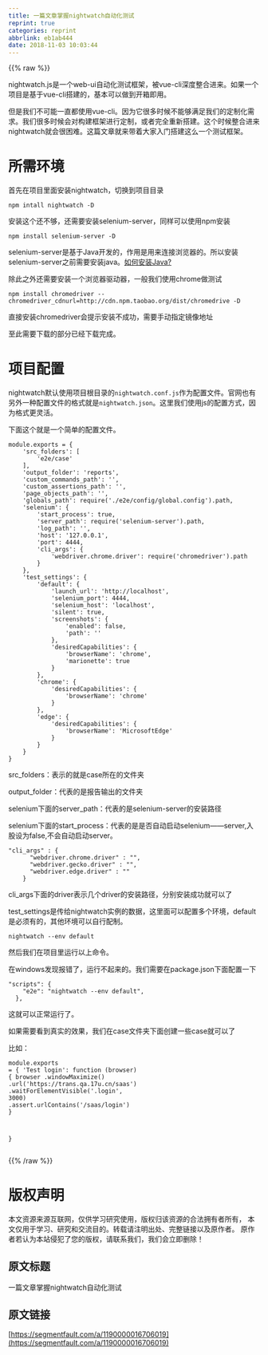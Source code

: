 ```yaml
---
title: 一篇文章掌握nightwatch自动化测试
reprint: true
categories: reprint
abbrlink: eb1ab444
date: 2018-11-03 10:03:44
---
```


{{% raw %}}
<p>nightwatch.js&#x662F;&#x4E00;&#x4E2A;web-ui&#x81EA;&#x52A8;&#x5316;&#x6D4B;&#x8BD5;&#x6846;&#x67B6;&#xFF0C;&#x88AB;vue-cli&#x6DF1;&#x5EA6;&#x6574;&#x5408;&#x8FDB;&#x6765;&#x3002;&#x5982;&#x679C;&#x4E00;&#x4E2A;&#x9879;&#x76EE;&#x662F;&#x57FA;&#x4E8E;vue-cli&#x642D;&#x5EFA;&#x7684;&#xFF0C;&#x57FA;&#x672C;&#x53EF;&#x4EE5;&#x505A;&#x5230;&#x5F00;&#x7BB1;&#x5373;&#x7528;&#x3002;</p><p>&#x4F46;&#x662F;&#x6211;&#x4EEC;&#x4E0D;&#x53EF;&#x80FD;&#x4E00;&#x76F4;&#x90FD;&#x4F7F;&#x7528;vue-cli&#x3002;&#x56E0;&#x4E3A;&#x5B83;&#x5F88;&#x591A;&#x65F6;&#x5019;&#x4E0D;&#x80FD;&#x591F;&#x6EE1;&#x8DB3;&#x6211;&#x4EEC;&#x7684;&#x5B9A;&#x5236;&#x5316;&#x9700;&#x6C42;&#x3002;&#x6211;&#x4EEC;&#x5F88;&#x591A;&#x65F6;&#x5019;&#x4F1A;&#x5BF9;&#x6784;&#x5EFA;&#x6846;&#x67B6;&#x8FDB;&#x884C;&#x5B9A;&#x5236;&#xFF0C;&#x6216;&#x8005;&#x5B8C;&#x5168;&#x91CD;&#x65B0;&#x642D;&#x5EFA;&#x3002;&#x8FD9;&#x4E2A;&#x65F6;&#x5019;&#x6574;&#x5408;&#x8FDB;&#x6765;nightwatch&#x5C31;&#x4F1A;&#x5F88;&#x56F0;&#x96BE;&#x3002;&#x8FD9;&#x7BC7;&#x6587;&#x7AE0;&#x5C31;&#x6765;&#x5E26;&#x7740;&#x5927;&#x5BB6;&#x5165;&#x95E8;&#x642D;&#x5EFA;&#x8FD9;&#x4E48;&#x4E00;&#x4E2A;&#x6D4B;&#x8BD5;&#x6846;&#x67B6;&#x3002;</p><h1 id="articleHeader0">&#x6240;&#x9700;&#x73AF;&#x5883;</h1><p>&#x9996;&#x5148;&#x5728;&#x9879;&#x76EE;&#x91CC;&#x9762;&#x5B89;&#x88C5;nightwatch&#xFF0C;&#x5207;&#x6362;&#x5230;&#x9879;&#x76EE;&#x76EE;&#x5F55;</p><div class="widget-codetool" style="display:none"><div class="widget-codetool--inner"><span class="selectCode code-tool" data-toggle="tooltip" data-placement="top" title="" data-original-title="&#x5168;&#x9009;"></span> <span type="button" class="copyCode code-tool" data-toggle="tooltip" data-placement="top" data-clipboard-text="npm intall nightwatch -D" title="" data-original-title="&#x590D;&#x5236;"></span> <span type="button" class="saveToNote code-tool" data-toggle="tooltip" data-placement="top" title="" data-original-title="&#x653E;&#x8FDB;&#x7B14;&#x8BB0;"></span></div></div><pre class="hljs coffeescript"><code style="word-break:break-word;white-space:initial"><span class="hljs-built_in">npm</span> intall nightwatch -D</code></pre><p>&#x5B89;&#x88C5;&#x8FD9;&#x4E2A;&#x8FD8;&#x4E0D;&#x591F;&#xFF0C;&#x8FD8;&#x9700;&#x8981;&#x5B89;&#x88C5;selenium-server&#xFF0C;&#x540C;&#x6837;&#x53EF;&#x4EE5;&#x4F7F;&#x7528;npm&#x5B89;&#x88C5;</p><div class="widget-codetool" style="display:none"><div class="widget-codetool--inner"><span class="selectCode code-tool" data-toggle="tooltip" data-placement="top" title="" data-original-title="&#x5168;&#x9009;"></span> <span type="button" class="copyCode code-tool" data-toggle="tooltip" data-placement="top" data-clipboard-text="npm install selenium-server -D" title="" data-original-title="&#x590D;&#x5236;"></span> <span type="button" class="saveToNote code-tool" data-toggle="tooltip" data-placement="top" title="" data-original-title="&#x653E;&#x8FDB;&#x7B14;&#x8BB0;"></span></div></div><pre class="hljs sql"><code style="word-break:break-word;white-space:initial">npm <span class="hljs-keyword">install</span> selenium-<span class="hljs-keyword">server</span> -D</code></pre><p>selenium-server&#x662F;&#x57FA;&#x4E8E;Java&#x5F00;&#x53D1;&#x7684;&#xFF0C;&#x4F5C;&#x7528;&#x662F;&#x7528;&#x6765;&#x8FDE;&#x63A5;&#x6D4F;&#x89C8;&#x5668;&#x7684;&#x3002;&#x6240;&#x4EE5;&#x5B89;&#x88C5;selenium-server&#x4E4B;&#x524D;&#x9700;&#x8981;&#x5B89;&#x88C5;java&#x3002;<a href="https://jingyan.baidu.com/article/bea41d435bc695b4c41be648.html" rel="nofollow noreferrer" target="_blank">&#x5982;&#x4F55;&#x5B89;&#x88C5;Java?</a></p><p>&#x9664;&#x6B64;&#x4E4B;&#x5916;&#x8FD8;&#x9700;&#x8981;&#x5B89;&#x88C5;&#x4E00;&#x4E2A;&#x6D4F;&#x89C8;&#x5668;&#x9A71;&#x52A8;&#x5668;&#xFF0C;&#x4E00;&#x822C;&#x6211;&#x4EEC;&#x4F7F;&#x7528;chrome&#x505A;&#x6D4B;&#x8BD5;</p><div class="widget-codetool" style="display:none"><div class="widget-codetool--inner"><span class="selectCode code-tool" data-toggle="tooltip" data-placement="top" title="" data-original-title="&#x5168;&#x9009;"></span> <span type="button" class="copyCode code-tool" data-toggle="tooltip" data-placement="top" data-clipboard-text="npm install chromedriver --chromedriver_cdnurl=http://cdn.npm.taobao.org/dist/chromedrive -D" title="" data-original-title="&#x590D;&#x5236;"></span> <span type="button" class="saveToNote code-tool" data-toggle="tooltip" data-placement="top" title="" data-original-title="&#x653E;&#x8FDB;&#x7B14;&#x8BB0;"></span></div></div><pre class="hljs awk"><code style="word-break:break-word;white-space:initial">npm install chromedriver --chromedriver_cdnurl=http:<span class="hljs-regexp">//</span>cdn.npm.taobao.org<span class="hljs-regexp">/dist/</span>chromedrive -D</code></pre><p>&#x76F4;&#x63A5;&#x5B89;&#x88C5;chromedriver&#x4F1A;&#x63D0;&#x793A;&#x5B89;&#x88C5;&#x4E0D;&#x6210;&#x529F;&#xFF0C;&#x9700;&#x8981;&#x624B;&#x52A8;&#x6307;&#x5B9A;&#x955C;&#x50CF;&#x5730;&#x5740;</p><p>&#x81F3;&#x6B64;&#x9700;&#x8981;&#x4E0B;&#x8F7D;&#x7684;&#x90E8;&#x5206;&#x5DF2;&#x7ECF;&#x4E0B;&#x8F7D;&#x5B8C;&#x6210;&#x3002;</p><h1 id="articleHeader1">&#x9879;&#x76EE;&#x914D;&#x7F6E;</h1><p>nightwatch&#x9ED8;&#x8BA4;&#x4F7F;&#x7528;&#x9879;&#x76EE;&#x6839;&#x76EE;&#x5F55;&#x7684;<code>nightwatch.conf.js</code>&#x4F5C;&#x4E3A;&#x914D;&#x7F6E;&#x6587;&#x4EF6;&#x3002;&#x5B98;&#x7F51;&#x4E5F;&#x6709;&#x53E6;&#x5916;&#x4E00;&#x79CD;&#x914D;&#x7F6E;&#x6587;&#x4EF6;&#x7684;&#x683C;&#x5F0F;&#x5C31;&#x662F;<code>nightwatch.json</code>&#x3002;&#x8FD9;&#x91CC;&#x6211;&#x4EEC;&#x4F7F;&#x7528;js&#x7684;&#x914D;&#x7F6E;&#x65B9;&#x5F0F;&#xFF0C;&#x56E0;&#x4E3A;&#x683C;&#x5F0F;&#x66F4;&#x7075;&#x6D3B;&#x3002;</p><p>&#x4E0B;&#x9762;&#x8FD9;&#x4E2A;&#x5C31;&#x662F;&#x4E00;&#x4E2A;&#x7B80;&#x5355;&#x7684;&#x914D;&#x7F6E;&#x6587;&#x4EF6;&#x3002;</p><div class="widget-codetool" style="display:none"><div class="widget-codetool--inner"><span class="selectCode code-tool" data-toggle="tooltip" data-placement="top" title="" data-original-title="&#x5168;&#x9009;"></span> <span type="button" class="copyCode code-tool" data-toggle="tooltip" data-placement="top" data-clipboard-text="module.exports = {
    &apos;src_folders&apos;: [
        &apos;e2e/case&apos;
    ],
    &apos;output_folder&apos;: &apos;reports&apos;,
    &apos;custom_commands_path&apos;: &apos;&apos;,
    &apos;custom_assertions_path&apos;: &apos;&apos;,
    &apos;page_objects_path&apos;: &apos;&apos;,
    &apos;globals_path&apos;: require(&apos;./e2e/config/global.config&apos;).path,
    &apos;selenium&apos;: {
        &apos;start_process&apos;: true,
        &apos;server_path&apos;: require(&apos;selenium-server&apos;).path,
        &apos;log_path&apos;: &apos;&apos;,
        &apos;host&apos;: &apos;127.0.0.1&apos;,
        &apos;port&apos;: 4444,
        &apos;cli_args&apos;: {
            &apos;webdriver.chrome.driver&apos;: require(&apos;chromedriver&apos;).path
        }
    },
    &apos;test_settings&apos;: {
        &apos;default&apos;: {
            &apos;launch_url&apos;: &apos;http://localhost&apos;,
            &apos;selenium_port&apos;: 4444,
            &apos;selenium_host&apos;: &apos;localhost&apos;,
            &apos;silent&apos;: true,
            &apos;screenshots&apos;: {
                &apos;enabled&apos;: false,
                &apos;path&apos;: &apos;&apos;
            },
            &apos;desiredCapabilities&apos;: {
                &apos;browserName&apos;: &apos;chrome&apos;,
                &apos;marionette&apos;: true
            }
        },
        &apos;chrome&apos;: {
            &apos;desiredCapabilities&apos;: {
                &apos;browserName&apos;: &apos;chrome&apos;
            }
        },
        &apos;edge&apos;: {
            &apos;desiredCapabilities&apos;: {
                &apos;browserName&apos;: &apos;MicrosoftEdge&apos;
            }
        }
    }
}
" title="" data-original-title="&#x590D;&#x5236;"></span> <span type="button" class="saveToNote code-tool" data-toggle="tooltip" data-placement="top" title="" data-original-title="&#x653E;&#x8FDB;&#x7B14;&#x8BB0;"></span></div></div><pre class="hljs xquery"><code>module.exports = {
    <span class="hljs-string">&apos;src_folders&apos;</span>: [
        <span class="hljs-string">&apos;e2e/case&apos;</span>
    ],
    <span class="hljs-string">&apos;output_folder&apos;</span>: <span class="hljs-string">&apos;reports&apos;</span>,
    <span class="hljs-string">&apos;custom_commands_path&apos;</span>: <span class="hljs-string">&apos;&apos;</span>,
    <span class="hljs-string">&apos;custom_assertions_path&apos;</span>: <span class="hljs-string">&apos;&apos;</span>,
    <span class="hljs-string">&apos;page_objects_path&apos;</span>: <span class="hljs-string">&apos;&apos;</span>,
    <span class="hljs-string">&apos;globals_path&apos;</span>: require(<span class="hljs-string">&apos;./e2e/config/global.config&apos;</span>).path,
    <span class="hljs-string">&apos;selenium&apos;</span>: {
        <span class="hljs-string">&apos;start_process&apos;</span>: true,
        <span class="hljs-string">&apos;server_path&apos;</span>: require(<span class="hljs-string">&apos;selenium-server&apos;</span>).path,
        <span class="hljs-string">&apos;log_path&apos;</span>: <span class="hljs-string">&apos;&apos;</span>,
        <span class="hljs-string">&apos;host&apos;</span>: <span class="hljs-string">&apos;127.0.0.1&apos;</span>,
        <span class="hljs-string">&apos;port&apos;</span>: <span class="hljs-number">4444</span>,
        <span class="hljs-string">&apos;cli_args&apos;</span>: {
            <span class="hljs-string">&apos;webdriver.chrome.driver&apos;</span>: require(<span class="hljs-string">&apos;chromedriver&apos;</span>).path
        }
    },
    <span class="hljs-string">&apos;test_settings&apos;</span>: {
        <span class="hljs-string">&apos;default&apos;</span>: {
            <span class="hljs-string">&apos;launch_url&apos;</span>: <span class="hljs-string">&apos;http://localhost&apos;</span>,
            <span class="hljs-string">&apos;selenium_port&apos;</span>: <span class="hljs-number">4444</span>,
            <span class="hljs-string">&apos;selenium_host&apos;</span>: <span class="hljs-string">&apos;localhost&apos;</span>,
            <span class="hljs-string">&apos;silent&apos;</span>: true,
            <span class="hljs-string">&apos;screenshots&apos;</span>: {
                <span class="hljs-string">&apos;enabled&apos;</span>: false,
                <span class="hljs-string">&apos;path&apos;</span>: <span class="hljs-string">&apos;&apos;</span>
            },
            <span class="hljs-string">&apos;desiredCapabilities&apos;</span>: {
                <span class="hljs-string">&apos;browserName&apos;</span>: <span class="hljs-string">&apos;chrome&apos;</span>,
                <span class="hljs-string">&apos;marionette&apos;</span>: true
            }
        },
        <span class="hljs-string">&apos;chrome&apos;</span>: {
            <span class="hljs-string">&apos;desiredCapabilities&apos;</span>: {
                <span class="hljs-string">&apos;browserName&apos;</span>: <span class="hljs-string">&apos;chrome&apos;</span>
            }
        },
        <span class="hljs-string">&apos;edge&apos;</span>: {
            <span class="hljs-string">&apos;desiredCapabilities&apos;</span>: {
                <span class="hljs-string">&apos;browserName&apos;</span>: <span class="hljs-string">&apos;MicrosoftEdge&apos;</span>
            }
        }
    }
}
</code></pre><p>src_folders&#xFF1A;&#x8868;&#x793A;&#x7684;&#x5C31;&#x662F;case&#x6240;&#x5728;&#x7684;&#x6587;&#x4EF6;&#x5939;</p><p>output_folder&#xFF1A;&#x4EE3;&#x8868;&#x7684;&#x662F;&#x62A5;&#x544A;&#x8F93;&#x51FA;&#x7684;&#x6587;&#x4EF6;&#x5939;</p><p>selenium&#x4E0B;&#x9762;&#x7684;server_path&#xFF1A;&#x4EE3;&#x8868;&#x7684;&#x662F;selenium-server&#x7684;&#x5B89;&#x88C5;&#x8DEF;&#x5F84;</p><p>selenium&#x4E0B;&#x9762;&#x7684;start_process&#xFF1A;&#x4EE3;&#x8868;&#x7684;&#x662F;&#x662F;&#x5426;&#x81EA;&#x52A8;&#x542F;&#x52A8;selenium&#x2014;&#x2014;server,&#x5165;&#x80A1;&#x8BBE;&#x4E3A;false,&#x4E0D;&#x4F1A;&#x81EA;&#x52A8;&#x542F;&#x52A8;server&#x3002;</p><div class="widget-codetool" style="display:none"><div class="widget-codetool--inner"><span class="selectCode code-tool" data-toggle="tooltip" data-placement="top" title="" data-original-title="&#x5168;&#x9009;"></span> <span type="button" class="copyCode code-tool" data-toggle="tooltip" data-placement="top" data-clipboard-text="&quot;cli_args&quot; : {
      &quot;webdriver.chrome.driver&quot; : &quot;&quot;,
      &quot;webdriver.gecko.driver&quot; : &quot;&quot;,
      &quot;webdriver.edge.driver&quot; : &quot;&quot;
    }" title="" data-original-title="&#x590D;&#x5236;"></span> <span type="button" class="saveToNote code-tool" data-toggle="tooltip" data-placement="top" title="" data-original-title="&#x653E;&#x8FDB;&#x7B14;&#x8BB0;"></span></div></div><pre class="hljs ada"><code><span class="hljs-string">&quot;cli_args&quot;</span> : {
      <span class="hljs-string">&quot;webdriver.chrome.driver&quot;</span> : &quot;&quot;,
      <span class="hljs-string">&quot;webdriver.gecko.driver&quot;</span> : &quot;&quot;,
      <span class="hljs-string">&quot;webdriver.edge.driver&quot;</span> : &quot;&quot;
    }</code></pre><p>cli_args&#x4E0B;&#x9762;&#x7684;driver&#x8868;&#x793A;&#x51E0;&#x4E2A;driver&#x7684;&#x5B89;&#x88C5;&#x8DEF;&#x5F84;&#xFF0C;&#x5206;&#x522B;&#x5B89;&#x88C5;&#x6210;&#x529F;&#x5C31;&#x53EF;&#x4EE5;&#x4E86;</p><p>test_settings&#x662F;&#x4F20;&#x7ED9;nightwatch&#x5B9E;&#x4F8B;&#x7684;&#x6570;&#x636E;&#xFF0C;&#x8FD9;&#x91CC;&#x9762;&#x53EF;&#x4EE5;&#x914D;&#x7F6E;&#x591A;&#x4E2A;&#x73AF;&#x5883;&#xFF0C;default&#x662F;&#x5FC5;&#x987B;&#x6709;&#x7684;&#xFF0C;&#x5176;&#x4ED6;&#x73AF;&#x5883;&#x53EF;&#x4EE5;&#x81EA;&#x884C;&#x914D;&#x5236;&#x3002;</p><div class="widget-codetool" style="display:none"><div class="widget-codetool--inner"><span class="selectCode code-tool" data-toggle="tooltip" data-placement="top" title="" data-original-title="&#x5168;&#x9009;"></span> <span type="button" class="copyCode code-tool" data-toggle="tooltip" data-placement="top" data-clipboard-text="nightwatch --env default" title="" data-original-title="&#x590D;&#x5236;"></span> <span type="button" class="saveToNote code-tool" data-toggle="tooltip" data-placement="top" title="" data-original-title="&#x653E;&#x8FDB;&#x7B14;&#x8BB0;"></span></div></div><pre class="hljs mel"><code style="word-break:break-word;white-space:initial">nightwatch --<span class="hljs-keyword">env</span> <span class="hljs-keyword">default</span></code></pre><p>&#x7136;&#x540E;&#x6211;&#x4EEC;&#x5728;&#x9879;&#x76EE;&#x91CC;&#x8FD0;&#x884C;&#x4EE5;&#x4E0A;&#x547D;&#x4EE4;&#x3002;</p><p>&#x5728;windows&#x53D1;&#x73B0;&#x62A5;&#x9519;&#x4E86;&#xFF0C;&#x8FD0;&#x884C;&#x4E0D;&#x8D77;&#x6765;&#x7684;&#x3002;&#x6211;&#x4EEC;&#x9700;&#x8981;&#x5728;package.json&#x4E0B;&#x9762;&#x914D;&#x7F6E;&#x4E00;&#x4E0B;</p><div class="widget-codetool" style="display:none"><div class="widget-codetool--inner"><span class="selectCode code-tool" data-toggle="tooltip" data-placement="top" title="" data-original-title="&#x5168;&#x9009;"></span> <span type="button" class="copyCode code-tool" data-toggle="tooltip" data-placement="top" data-clipboard-text="&quot;scripts&quot;: {
    &quot;e2e&quot;: &quot;nightwatch --env default&quot;,
  }," title="" data-original-title="&#x590D;&#x5236;"></span> <span type="button" class="saveToNote code-tool" data-toggle="tooltip" data-placement="top" title="" data-original-title="&#x653E;&#x8FDB;&#x7B14;&#x8BB0;"></span></div></div><pre class="hljs xquery"><code><span class="hljs-string">&quot;scripts&quot;</span>: {
    <span class="hljs-string">&quot;e2e&quot;</span>: <span class="hljs-string">&quot;nightwatch --env default&quot;</span>,
  },</code></pre><p>&#x8FD9;&#x5C31;&#x53EF;&#x4EE5;&#x6B63;&#x5E38;&#x8FD0;&#x884C;&#x4E86;&#x3002;</p><p>&#x5982;&#x679C;&#x9700;&#x8981;&#x770B;&#x5230;&#x771F;&#x5B9E;&#x7684;&#x6548;&#x679C;&#xFF0C;&#x6211;&#x4EEC;&#x5728;case&#x6587;&#x4EF6;&#x5939;&#x4E0B;&#x9762;&#x521B;&#x5EFA;&#x4E00;&#x4E9B;case&#x5C31;&#x53EF;&#x4EE5;&#x4E86;</p><p>&#x6BD4;&#x5982;&#xFF1A;</p><div class="widget-codetool" style="display:none"><div class="widget-codetool--inner"><span class="selectCode code-tool" data-toggle="tooltip" data-placement="top" title="" data-original-title="&#x5168;&#x9009;"></span> <span type="button" class="copyCode code-tool" data-toggle="tooltip" data-placement="top" data-clipboard-text="module.exports = {
    &apos;Test login&apos;: function (browser) {
        browser
            .windowMaximize()
            .url(&apos;https://trans.qa.17u.cn/saas&apos;)
            .waitForElementVisible(&apos;.login&apos;, 3000)
            .assert.urlContains(&apos;/saas/login&apos;)
    }
    
}" title="" data-original-title="&#x590D;&#x5236;"></span> <span type="button" class="saveToNote code-tool" data-toggle="tooltip" data-placement="top" title="" data-original-title="&#x653E;&#x8FDB;&#x7B14;&#x8BB0;"></span></div></div><pre class="hljs roboconf"><code>module.exports = {
    &apos;<span class="hljs-attribute">Test login&apos;</span>: function (browser) {
        browser
            <span class="hljs-variable">.windowMaximize</span>()
            <span class="hljs-variable">.url</span>(&apos;https://trans<span class="hljs-variable">.qa</span>.17u<span class="hljs-variable">.cn</span>/saas&apos;)
            <span class="hljs-variable">.waitForElementVisible</span>(&apos;<span class="hljs-variable">.login</span>&apos;, 3000)
            <span class="hljs-variable">.assert</span><span class="hljs-variable">.urlContains</span>(&apos;/saas/login&apos;)
    }
    
}</code></pre>
{{% /raw %}}

# 版权声明
本文资源来源互联网，仅供学习研究使用，版权归该资源的合法拥有者所有，
本文仅用于学习、研究和交流目的。转载请注明出处、完整链接以及原作者。
原作者若认为本站侵犯了您的版权，请联系我们，我们会立即删除！

## 原文标题
一篇文章掌握nightwatch自动化测试

## 原文链接
[https://segmentfault.com/a/1190000016706019](https://segmentfault.com/a/1190000016706019)


